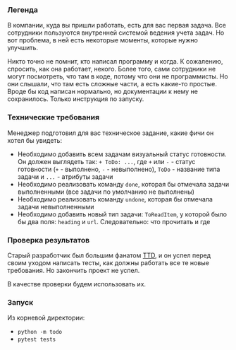 ### Легенда

В компании, куда вы пришли работать, есть для вас первая задача.
Все сотрудники пользуются внутренней системой ведения учета задач.
Но вот проблема, в ней есть некоторые моменты, которые нужно улучшить.

Никто точно не помнит, кто написал программу и когда.
К сожалению, спросить, как она работает, некого.
Более того, сами сотрудники не могут посмотреть, что там в коде, потому что они не программисты.
Но они слышали, что там есть сложные части, а есть какие-то простые.
Вроде бы код написан нормально, но документации к нему не сохранилось.
Только инструкция по запуску.

### Технические требования

Менеджер подготовил для вас техническое задание, какие фичи он хотел бы увидеть:

- Необходимо добавить всем задачам визуальный статус готовности. Он должен выглядеть так: `+ ToDo: ...`, где `+` или `-` - статус готовности (`+` - выполнено, `-` - невыполнено), `ToDo` - название типа задачи и `...` - атрибуты задачи
- Необходимо реализовать команду `done`, которая бы отмечала задачи выполненными (все задачи по умолчанию не выполнены)
- Необходимо реализовать команду `undone`, которая бы отмечала задачи невыполненными
- Необходимо добавить новый тип задачи: `ToReadItem`, у которой было бы два поля: `heading` и `url`. Следовательно: что прочитать и где

### Проверка результатов

Старый разработчик был большим фанатом [TTD](https://en.wikipedia.org/wiki/Test-driven_development), и он успел перед своим уходом написать тесты, как должны работать все те новые требования.
Но закончить проект не успел.

В качестве проверки будем использовать их.

### Запуск

Из корневой директории:

- `python -m todo` 
- `pytest tests`